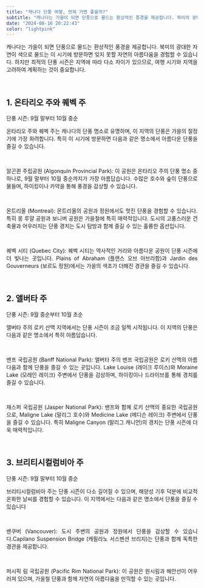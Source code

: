 ```yaml
---
title: "캐나다 단풍 여행, 언제 가면 좋을까?"
subtitle: "캐나다는 가을이 되면 단풍으로 물드는 환상적인 풍경을 제공합니다. 북미의 광대한 자연이 색으로 물드는 이 시기에 방문하면 잊지 못할 자연의 아름다움을 경험할 수 있습니다. 하지만 최적의 단풍 시즌은 지역에 따라 다소 차이가 있으므로, 여행 시기와 지역을 고려하여 계획하는 것이 중요합니다."
date: "2024-08-16 20:22:43"
color: "lightpink"
---
```




<p style="text-align: justify;" data-ke-size="size16">캐나다는 가을이 되면 단풍으로 물드는 환상적인 풍경을 제공합니다. 북미의 광대한 자연이 색으로 물드는 이 시기에 방문하면 잊지 못할 자연의 아름다움을 경험할 수 있습니다. 하지만 최적의 단풍 시즌은 지역에 따라 다소 차이가 있으므로, 여행 시기와 지역을 고려하여 계획하는 것이 중요합니다.</p>
<p style="text-align: justify;" data-ke-size="size16">&nbsp;</p>
<h2 style="text-align: justify;" data-ke-size="size26"><b>1. 온타리오 주와 퀘벡 주</b></h2>
<p style="text-align: justify;" data-ke-size="size16">단풍 시즌: 9월 말부터 10월 중순</p>
<p style="text-align: justify;" data-ke-size="size16">온타리오 주와 퀘벡 주는 캐나다의 단풍 명소로 유명하며, 이 지역의 단풍은 가을의 절정기에 가장 화려합니다. 특히 이 시기에 방문하면 다음과 같은 명소에서 아름다운 단풍을 즐길 수 있습니다.</p>
<p style="text-align: justify;" data-ke-size="size16">&nbsp;</p>
<p style="text-align: justify;" data-ke-size="size16">알곤퀸 주립공원 (Algonquin Provincial Park): 이 공원은 온타리오 주의 단풍 명소 중 하나로, 9월 말부터 10월 중순까지가 가장 아름답습니다. 수많은 호수와 숲이 단풍으로 물들며, 하이킹이나 카약을 통해 풍경을 감상할 수 있습니다.</p>
<p style="text-align: justify;" data-ke-size="size16">&nbsp;</p>
<p style="text-align: justify;" data-ke-size="size16">몬트리올 (Montreal): 몬트리올의 공원과 정원에서도 멋진 단풍을 경험할 수 있습니다. 특히 몽 루얄 공원과 보니버 공원은 가을철에 특히 매력적입니다. 도시의 고풍스러운 건축물과 어우러지는 단풍 경치는 도시 탐방과 함께 즐길 수 있는 훌륭한 옵션입니다.</p>
<p style="text-align: justify;" data-ke-size="size16">&nbsp;</p>
<p style="text-align: justify;" data-ke-size="size16">퀘벡 시티 (Quebec City): 퀘벡 시티는 역사적인 거리와 아름다운 공원이 단풍 시즌에 더 빛나는 곳입니다. Plains of Abraham (플랜스 오브 아브라함)과 Jardin des Gouverneurs (보르도 정원)에서는 가을의 색조가 더해진 경관을 즐길 수 있습니다.</p>
<p style="text-align: justify;" data-ke-size="size16">&nbsp;</p>
<h2 style="text-align: justify;" data-ke-size="size26"><b>2. 앨버타 주</b></h2>
<p style="text-align: justify;" data-ke-size="size16">단풍 시즌: 9월 중순부터 10월 초순</p>
<p style="text-align: justify;" data-ke-size="size16">앨버타 주의 로키 산맥 지역에서는 단풍 시즌이 조금 일찍 시작됩니다. 이 지역의 단풍은 다음과 같은 명소에서 특히 아름답습니다.</p>
<p style="text-align: justify;" data-ke-size="size16">&nbsp;</p>
<p style="text-align: justify;" data-ke-size="size16">밴프 국립공원 (Banff National Park): 앨버타 주의 밴프 국립공원은 로키 산맥의 아름다움과 함께 단풍을 즐길 수 있는 곳입니다. Lake Louise (레이크 루이스)와 Moraine Lake (모레인 레이크) 주변에서 단풍을 감상하며, 하이킹이나 드라이브를 통해 경치를 즐길 수 있습니다.</p>
<p style="text-align: justify;" data-ke-size="size16">&nbsp;</p>
<p style="text-align: justify;" data-ke-size="size16">재스퍼 국립공원 (Jasper National Park): 밴프와 함께 로키 산맥의 중요한 국립공원으로, Maligne Lake (말리그 호수)와 Medicine Lake (메디슨 레이크) 주변에서 단풍을 즐길 수 있습니다. 특히 Maligne Canyon (말리그 캐니언)의 경치는 단풍 시즌에 더욱 매력적입니다.</p>
<p style="text-align: justify;" data-ke-size="size16">&nbsp;</p>
<h2 style="text-align: justify;" data-ke-size="size26"><b>3. 브리티시컬럼비아 주</b></h2>
<p style="text-align: justify;" data-ke-size="size16">단풍 시즌: 9월 말부터 10월 중순</p>
<p style="text-align: justify;" data-ke-size="size16">브리티시컬럼비아 주는 단풍 시즌이 다소 길어질 수 있으며, 해양성 기후 덕분에 비교적 온화한 날씨를 경험할 수 있습니다. 이 지역에서는 다음과 같은 명소에서 단풍을 즐길 수 있습니다</p>
<p style="text-align: justify;" data-ke-size="size16">&nbsp;</p>
<p style="text-align: justify;" data-ke-size="size16">밴쿠버 (Vancouver): 도시 주변의 공원과 정원에서 단풍을 감상할 수 있습니다.Capilano Suspension Bridge (캐필라노 서스펜션 브리지)는 단풍과 함께 독특한 경관을 제공합니다.</p>
<p style="text-align: justify;" data-ke-size="size16">&nbsp;</p>
<p style="text-align: justify;" data-ke-size="size16">퍼시픽 림 국립공원 (Pacific Rim National Park): 이 공원은 원시림과 해안선이 어우러져 있으며, 가을철 단풍과 함께 자연의 아름다움을 만끽할 수 있는 곳입니다.</p>
<p style="text-align: justify;" data-ke-size="size16">&nbsp;</p>